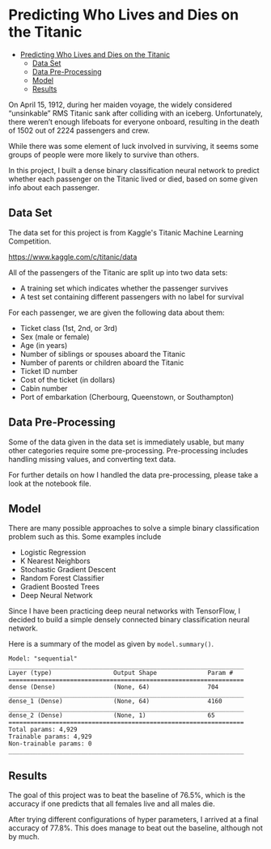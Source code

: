 # Predicting Who Lives and Dies on the Titanic

- [Predicting Who Lives and Dies on the Titanic](#predicting-who-lives-and-dies-on-the-titanic)
	- [Data Set](#data-set)
	- [Data Pre-Processing](#data-pre-processing)
	- [Model](#model)
	- [Results](#results)

On April 15, 1912, during her maiden voyage, the widely considered “unsinkable” RMS Titanic sank after colliding with an iceberg. Unfortunately, there weren’t enough lifeboats for everyone onboard, resulting in the death of 1502 out of 2224 passengers and crew.

While there was some element of luck involved in surviving, it seems some groups of people were more likely to survive than others.

In this project, I built a dense binary classification neural network to predict whether each passenger on the Titanic lived or died, based on some given info about each passenger.

## Data Set

The data set for this project is from Kaggle's Titanic Machine Learning Competition. 

https://www.kaggle.com/c/titanic/data

All of the passengers of the Titanic are split up into two data sets:
- A training set which indicates whether the passenger survives 
- A test set containing different passengers with no label for survival

For each passenger, we are given the following data about them:
- Ticket class (1st, 2nd, or 3rd)
- Sex (male or female)
- Age (in years)
- Number of siblings or spouses aboard the Titanic
- Number of parents or children aboard the Titanic
- Ticket ID number
- Cost of the ticket (in dollars)
- Cabin number
- Port of embarkation (Cherbourg, Queenstown, or Southampton)

## Data Pre-Processing

Some of the data given in the data set is immediately usable, but many other categories require some pre-processing. Pre-processing includes handling missing values, and converting text data. 

For further details on how I handled the data pre-processing, please take a look at the notebook file. 

## Model

There are many possible approaches to solve a simple binary classification problem such as this. Some examples include 
- Logistic Regression
- K Nearest Neighbors
- Stochastic Gradient Descent
- Random Forest Classifier
- Gradient Boosted Trees
- Deep Neural Network

Since I have been practicing deep neural networks with TensorFlow, I decided to build a simple densely connected binary classification neural network. 

Here is a summary of the model as given by `model.summary()`.

```
Model: "sequential"
_________________________________________________________________
Layer (type)                 Output Shape              Param #   
=================================================================
dense (Dense)                (None, 64)                704       
_________________________________________________________________
dense_1 (Dense)              (None, 64)                4160      
_________________________________________________________________
dense_2 (Dense)              (None, 1)                 65        
=================================================================
Total params: 4,929
Trainable params: 4,929
Non-trainable params: 0
_________________________________________________________________
```

## Results

The goal of this project was to beat the baseline of 76.5%, which is the accuracy if one predicts that all females live and all males die. 

After trying different configurations of hyper parameters, I arrived at a final accuracy of 77.8%. This does manage to beat out the baseline, although not by much. 